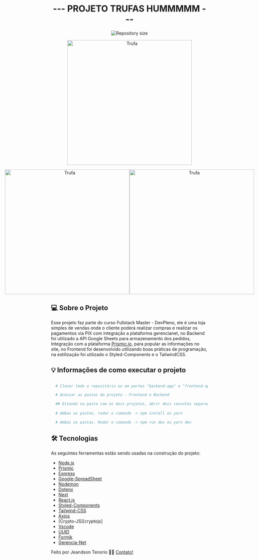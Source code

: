 <h1 align="center">
   --- PROJETO TRUFAS HUMMMMM ---
</h1>

<p align="center">
  <img alt="Repository size" src="https://img.shields.io/static/v1?label=Last%20commit&message=December&color=yellowgreen&style=for-the-badge&logo=Slack">
</p>

<p align="center" style="display: flex; align-items: flex-start; justify-content: center;">
  <img alt="Trufa" title="#Trufa" src="" width="400px">
</p>

<p align="center" style="display: flex; align-items: flex-start; justify-content: center;">
  <img alt="Trufa" title="#Trufa" src="" width="400px">
  <img alt="Trufa" title="#Trufa" src="" width="400px">
</p>

## 💻 Sobre o Projeto

Esse projeto faz parte do curso Fullstack Master - DevPleno, ele é uma loja simples de vendas onde o cliente poderá realizar compras e realizar os pagamentos via PIX com integração a plataforma gerencianet, no Backend foi utilizado a API Google Sheets para armazenamento dos pedidos, Integração com a plataforma [Prismic.io][prismic], para popular as informações no site, no Frontend foi desenvolvido utilizando boas práticas de programação, na estilização foi utilizado o Styled-Components e o TailwindCSS.

## 💡 Informações de como executar o projeto

```bash

  # Clonar todo o repositório ou em partes "backend-app" e "frontend-app"

  # Acessar as pastas do projeto - Frontend e Backend

  ## Estando na pasta com os dois projetos, abrir dois consoles separados, um para acessar a pasta shop-backend e no outro console shop-frontend
  
  # Ambas as pastas, rodar o comando -> npm install ou yarn 

  # Ambas as pastas, Rodar o comando -> npm run dev ou yarn dev

```

## 🛠 Tecnologias

As seguintes ferramentas estão sendo usadas na construção do projeto:

- [Node.js][nodejs]
- [Prismic][prismic]
- [Express][express]
- [Google-SpreadSheet][apisheet]
- [Nodemon][nodemon]
- [Dotenv][dotenv]
- [Next][next]
- [React.js][react]
- [Styled-Components][styled]
- [Tailwind-CSS][tailwind]
- [Axios][axios]
- [Crypto-JS][cryptojs]
- [Vscode][vscode]
- [UUID][uuid]
- [Formik][formik]
- [Gerencia-Net][gerencia]

Feito por Jeandson Tenorio 👋🏽 [Contato!](https://www.linkedin.com/in/jeandson/)

[react]: https://pt-br.reactjs.org/
[styled]: https://styled-components.com/
[nodejs]: https://nodejs.org/
[express]: https://expressjs.com/pt-br/
[Vscode]: https://code.visualstudio.com/
[nodemon]: https://www.npmjs.com/package/nodemon
[apisheet]: https://cloud.google.com/
[uuid]: https://www.npmjs.com/package/uuid
[dotenv]: https://www.npmjs.com/package/dotenv
[next]: https://nextjs.org/
[tailwind]: https://tailwindcss.com/
[axios]: https://www.npmjs.com/package/axios
[prismic]: https://prismic.io/
[formik]: https://formik.org/docs/overview
[gerencia]: https://gerencianet.com.br/